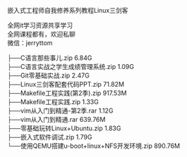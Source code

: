 嵌入式工程师自我修养系列教程Linux三剑客

全网it学习资源共享学习<br>全网课程都有，欢迎私聊<br>微信：jerryttom<br>

├──C语言那些事儿.zip 6.84G<br> ├──C语言实战之学生成绩管理系统.zip 1.09G<br> ├──Git零基础实战.zip 2.47G<br> ├──Linux三剑客配套代码PPT.zip 71.82M<br> ├──Makefile工程实践(第2季).zip 917.53M<br> ├──Makefile工程实践.zip 1.33G<br> ├──vim从入门到精通-第2季.rar 1.12G<br> ├──vim从入门到精通.rar 639.76M<br> ├──零基础玩转Linux+Ubuntu.zip 1.83G<br> ├──嵌入式软件调试.zip 1.79G<br> └──使用QEMU搭建u-boot+linux+NFS开发环境.zip 890.76M